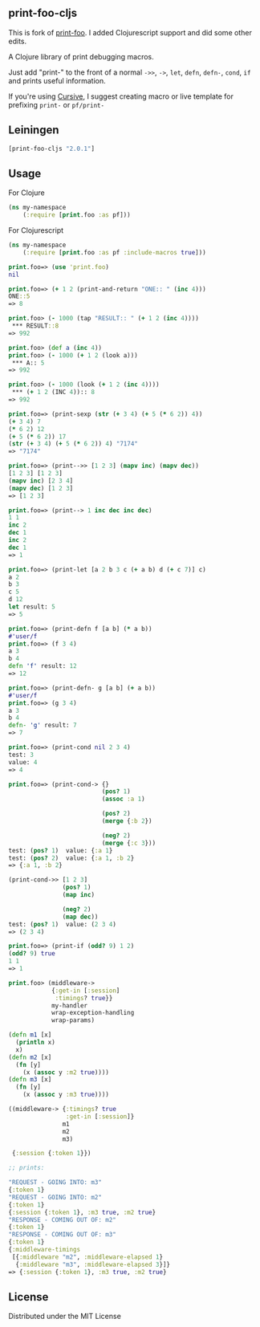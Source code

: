 ## print-foo-cljs

This is fork of [print-foo](https://github.com/AlexBaranosky/print-foo). I added Clojurescript support and did some other edits.

A Clojure library of print debugging macros.  

Just add "print-" to the front of a normal `->>`, `->`, `let`, `defn`, `defn-`, `cond`, `if` and prints useful information.

If you're using [Cursive](https://cursive-ide.com/), I suggest creating macro or live template for prefixing `print-` or `pf/print-`

## Leiningen

```clj
[print-foo-cljs "2.0.1"]
```

## Usage

For Clojure
```clojure
(ns my-namespace
    (:require [print.foo :as pf]))
```

For Clojurescript
```clojure
(ns my-namespace
    (:require [print.foo :as pf :include-macros true]))
```


```clojure
print.foo=> (use 'print.foo)
nil

print.foo=> (+ 1 2 (print-and-return "ONE:: " (inc 4)))
ONE::5
=> 8

print.foo> (- 1000 (tap "RESULT:: " (+ 1 2 (inc 4))))
 *** RESULT::8
=> 992

print.foo> (def a (inc 4))
print.foo> (- 1000 (+ 1 2 (look a)))
 *** A:: 5
=> 992

print.foo> (- 1000 (look (+ 1 2 (inc 4))))
 *** (+ 1 2 (INC 4)):: 8
=> 992

print.foo=> (print-sexp (str (+ 3 4) (+ 5 (* 6 2)) 4))
(+ 3 4) 7
(* 6 2) 12
(+ 5 (* 6 2)) 17
(str (+ 3 4) (+ 5 (* 6 2)) 4) "7174"
=> "7174"

print.foo=> (print-->> [1 2 3] (mapv inc) (mapv dec))
[1 2 3] [1 2 3]
(mapv inc) [2 3 4]
(mapv dec) [1 2 3]
=> [1 2 3]

print.foo=> (print--> 1 inc dec inc dec)
1 1
inc 2
dec 1
inc 2
dec 1
=> 1

print.foo=> (print-let [a 2 b 3 c (+ a b) d (+ c 7)] c)
a 2
b 3
c 5
d 12
let result: 5
=> 5

print.foo=> (print-defn f [a b] (* a b))
#'user/f
print.foo=> (f 3 4)
a 3
b 4
defn 'f' result: 12
=> 12

print.foo=> (print-defn- g [a b] (+ a b))
#'user/f
print.foo=> (g 3 4)
a 3
b 4
defn- 'g' result: 7
=> 7

print.foo=> (print-cond nil 2 3 4)
test: 3
value: 4
=> 4

print.foo=> (print-cond-> {}
                          (pos? 1)
                          (assoc :a 1)

                          (pos? 2)
                          (merge {:b 2})

                          (neg? 2)
                          (merge {:c 3}))
test: (pos? 1)  value: {:a 1}
test: (pos? 2)  value: {:a 1, :b 2}
=> {:a 1, :b 2}

(print-cond->> [1 2 3]
               (pos? 1)
               (map inc)

               (neg? 2)
               (map dec))
test: (pos? 1)  value: (2 3 4)
=> (2 3 4)

print.foo=> (print-if (odd? 9) 1 2)
(odd? 9) true
1 1
=> 1

print.foo> (middleware->
            {:get-in [:session]
             :timings? true}}
            my-handler
            wrap-exception-handling
            wrap-params)

(defn m1 [x]
  (println x)
  x)
(defn m2 [x]
  (fn [y]
    (x (assoc y :m2 true))))
(defn m3 [x]
  (fn [y]
    (x (assoc y :m3 true))))

((middleware-> {:timings? true
                :get-in [:session]}
               m1
               m2
               m3)

 {:session {:token 1}})

;; prints:

"REQUEST - GOING INTO: m3"
{:token 1}
"REQUEST - GOING INTO: m2"
{:token 1}
{:session {:token 1}, :m3 true, :m2 true}
"RESPONSE - COMING OUT OF: m2"
{:token 1}
"RESPONSE - COMING OUT OF: m3"
{:token 1}
{:middleware-timings
 [{:middleware "m2", :middleware-elapsed 1}
  {:middleware "m3", :middleware-elapsed 3}]}
=> {:session {:token 1}, :m3 true, :m2 true}

```

## License

Distributed under the MIT License
